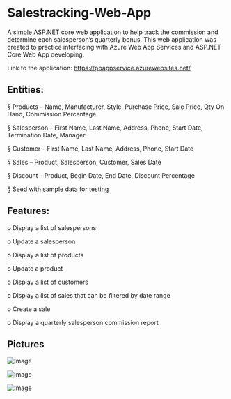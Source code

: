 # Salestracking-Web-App
A simple ASP.NET core web application to help track the commission and determine each salesperson’s quarterly bonus. 
This web application was created to practice interfacing with Azure Web App Services and ASP.NET Core Web App developing.

Link to the application: https://pbappservice.azurewebsites.net/

## Entities:
§  Products – Name, Manufacturer, Style, Purchase Price, Sale Price, Qty On Hand, Commission Percentage

§  Salesperson – First Name, Last Name, Address, Phone, Start Date, Termination Date, Manager

§  Customer – First Name, Last Name, Address, Phone, Start Date

§  Sales – Product, Salesperson, Customer, Sales Date

§  Discount – Product, Begin Date, End Date, Discount Percentage

§  Seed with sample data for testing

## Features:
o   Display a list of salespersons

o   Update a salesperson

o   Display a list of products

o   Update a product

o   Display a list of customers

o   Display a list of sales that can be filtered by date range

o   Create a sale

o   Display a quarterly salesperson commission report

## Pictures

![image](https://github.com/akialter/Salestracking-Web-App/assets/117612624/5fd6032d-e1fb-4431-b2ee-f213e8f946e0)

![image](https://github.com/akialter/Salestracking-Web-App/assets/117612624/588af34e-03f7-4f7c-91a9-243cf52dc71f)

![image](https://github.com/akialter/Salestracking-Web-App/assets/117612624/0adad0fc-93f0-47f5-a72f-2ffed652772d)





